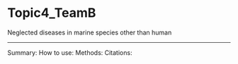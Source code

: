 Topic4_TeamB
===
Neglected diseases in marine species other than human
___
Summary:
How to use:
Methods:
Citations:
